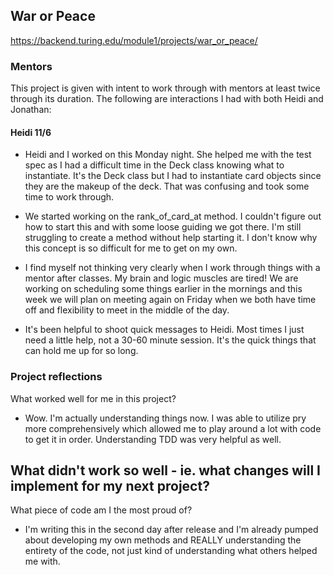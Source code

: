 ## War or Peace

https://backend.turing.edu/module1/projects/war_or_peace/

### Mentors
This project is given with intent to work through with mentors at least twice through its duration.  The following are interactions I had with both Heidi and Jonathan:

#### Heidi 11/6
- Heidi and I worked on this Monday night.  She helped me with the test spec  as I had a difficult time in the Deck class knowing what to instantiate.  It's the Deck class but I had to instantiate card objects since they are the makeup of the deck.  That was confusing and took some time to work through.  

- We started working on the rank_of_card_at method.  I couldn't figure out how to start this and with some loose guiding we got there.  I'm still struggling to create a method without help starting it.  I don't know why this concept is so difficult for me to get on my own.  

- I find myself not thinking very clearly when I work through things with a mentor after classes.  My brain and logic muscles are tired! We are working on scheduling some things earlier in the mornings and this week we will plan on meeting again on Friday when we both have time off and flexibility to meet in the middle of the day. 

- It's been helpful to shoot quick messages to Heidi.  Most times I just need a little help, not a 30-60 minute session.  It's the quick things that can hold me up for so long.   

### Project reflections
What worked well for me in this project?
- Wow.  I'm actually understanding things now.  I was able to utilize pry more comprehensively which allowed me to play around a lot with code to get it in order.  Understanding TDD was very helpful as well.  


What didn't work so well - ie. what changes will I implement for my next project?
- 


What piece of code am I the most proud of?
- I'm writing this in the second day after release and I'm already pumped about developing my own methods and REALLY understanding the entirety of the code, not just kind of understanding what others helped me with.  